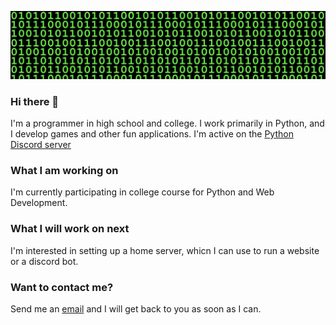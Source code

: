 ![alt text](https://github.com/Anonymous4045/Anonymous4045/blob/main/banner.jpg?raw=true)

### Hi there 👋

<!--
**Anonymous4045/Anonymous4045** is a ✨ _special_ ✨ repository because its `README.md` (this file) appears on your GitHub profile.

Here are some ideas to get you started:

- 🔭 I’m currently working on ...
- 🌱 I’m currently learning ...
- 👯 I’m looking to collaborate on ...
- 🤔 I’m looking for help with ...
- 💬 Ask me about ...
- 📫 How to reach me: ...
- ⚡ Fun fact: ...
-->
I'm a programmer in high school and college. I work primarily in Python, and I develop games and other fun applications. I'm active on the [Python Discord server](https://discord.gg/python)

### What I am working on
I'm currently participating in college course for Python and Web Development.

### What I will work on next
I'm interested in setting up a home server, whicn I can use to run a website or a discord bot.

### Want to contact me?
Send me an [email](Unanimous4045@proton.me) and I will get back to you as soon as I can.
